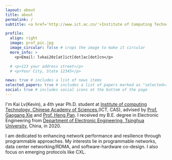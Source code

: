 ```yaml
---
layout: about
title: about
permalink: /
subtitle: <a href='http://www.ict.ac.cn/'>Institute of Computing Technology, Chinese Academy of Sciences. </a>

profile:
  align: right
  image: prof_pic.jpg
  image_circular: false # crops the image to make it circular
  more_info: >
    <p>Email: lvkai20z[at]ict[dot]ac[dot]cn</p>

  # <p>123 your address street</p>
  # <p>Your City, State 12345</p>

news: true # includes a list of news items
selected_papers: true # includes a list of papers marked as "selected={true}"
social: true # includes social icons at the bottom of the page
---
```


I'm Kai Lv(Kevin), a 4th year Ph.D. student at <a href='http://www.ict.ac.cn/'>Institute of computing Technology, Chinese Academy of Sciences.</a>(ICT, CAS), advised by <a href='https://cnic.cas.cn/rcdw/yjy/202309/t20230919_6890324.html'>Prof. Gaogang Xie</a> and <a href='https://panheng.github.io/'>Prof. Heng Pan</a>.
I received my B.E. degree in Electronic Engineering from <a href='https://www.ee.tsinghua.edu.cn/'>Department of Electronic Engineering, Tsinghua University</a>, China, in 2020.

I am dedicated to enhancing network performance and resilience through programmable approaches. My interests lie in programmable networks, data center networking/RDMA, and software-hardware co-design. I also focus on emerging protocols like CXL.

<!-- 
 to drive innovation in networking technologies and contribute to shaping the future of communication infrastructures. -->
 
<!-- 
Write your biography here. Tell the world about yourself. Link to your favorite [subreddit](http://reddit.com). You can put a picture in, too. The code is already in, just name your picture `prof_pic.jpg` and put it in the `img/` folder.

Put your address / P.O. box / other info right below your picture. You can also disable any of these elements by editing `profile` property of the YAML header of your `_pages/about.md`. Edit `_bibliography/papers.bib` and Jekyll will render your [publications page](/al-folio/publications/) automatically.

Link to your social media connections, too. This theme is set up to use [Font Awesome icons](https://fontawesome.com/) and [Academicons](https://jpswalsh.github.io/academicons/), like the ones below. Add your Facebook, Twitter, LinkedIn, Google Scholar, or just disable all of them. -->
